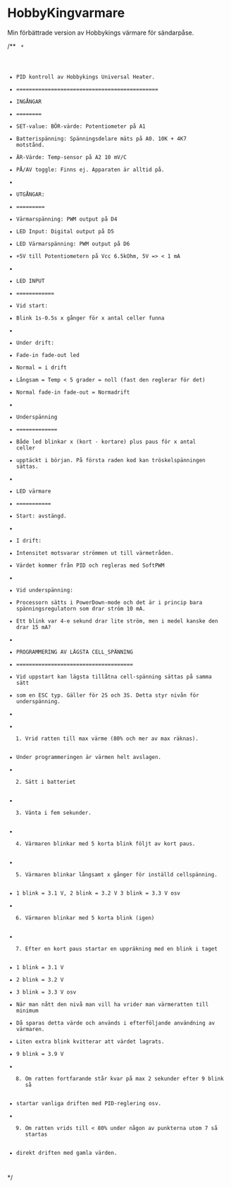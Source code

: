 # HobbyKingvarmare
Min förbättrade version av Hobbykings värmare för sändarpåse.

/**
<code>
 *
 * PID kontroll av Hobbykings Universal Heater.
 * =============================================
 * INGÅNGAR
 * ========
 * SET-value: BÖR-värde: Potentiometer på A1
 * Batterispänning: Spänningsdelare mäts på A0. 10K + 4K7 motstånd.
 * ÄR-Värde: Temp-sensor på A2 10 mV/C
 * PÅ/AV toggle: Finns ej. Apparaten är alltid på. 
 * 
 * UTGÅNGAR:
 * =========
 * Värmarspänning: PWM output på D4
 * LED Input: Digital output på D5
 * LED Värmarspänning: PWM output på D6
 * +5V till Potentiometern på Vcc 6.5kOhm, 5V => < 1 mA
 *
 * LED INPUT
 * ============
 * Vid start:
 * Blink 1s-0.5s  x gånger för x antal celler funna
 *
 * Under drift:
 * Fade-in fade-out led
 * Normal = i drift
 * Långsam = Temp < 5 grader = noll (fast den reglerar för det)
 * Normal fade-in fade-out = Normadrift
 *
 * Underspänning
 * =============
 * Både led blinkar x (kort - kortare) plus paus för x antal celler
 * upptäckt i början. På första raden kod kan tröskelspänningen sättas.
 *
 * LED värmare
 * ===========
 * Start: avstängd.
 *
 * I drift:
 * Intensitet motsvarar strömmen ut till värmetråden.
 * Värdet kommer från PID och regleras med SoftPWM
 * 
 * Vid underspänning:
 * Processorn sätts i PowerDown-mode och det är i princip bara spänningsregulatorn som drar ström 10 mA.
 * Ett blink var 4-e sekund drar lite ström, men i medel kanske den drar 15 mA?
 *
 * PROGRAMMERING AV LÄGSTA CELL_SPÄNNING
 * =====================================
 * Vid uppstart kan lägsta tillåtna cell-spänning sättas på samma sätt
 * som en ESC typ. Gäller för 2S och 3S. Detta styr nivån för underspänning.
 *
 * 1. Vrid ratten till max värme (80% och mer av max räknas).
 *    Under programmeringen är värmen helt avslagen.
 * 2. Sätt i batteriet
 * 3. Vänta i fem sekunder.
 * 4. Värmaren blinkar med 5 korta blink följt av kort paus.
 * 5. Värmaren blinkar långsamt x gånger för inställd cellspänning.
 *    1 blink = 3.1 V, 2 blink = 3.2 V 3 blink = 3.3 V osv
 * 6. Värmaren blinkar med 5 korta blink (igen)
 * 7. Efter en kort paus startar en uppräkning med en blink i taget
 *    1 blink = 3.1 V
 *    2 blink = 3.2 V
 *    3 blink = 3.3 V osv
 *    När man nått den nivå man vill ha vrider man värmeratten till minimum 
 *    Då sparas detta värde och används i efterföljande användning av värmaren.
 *    Liten extra blink kvitterar att värdet lagrats.
 *    9 blink = 3.9 V
 * 8. Om ratten fortfarande står kvar på max 2 sekunder efter 9 blink så
 *    startar vanliga driften med PID-reglering osv.
 * 9. Om ratten vrids till < 80% under någon av punkterna utom 7 så startas
 *    direkt driften med gamla värden.
</code>
 */

